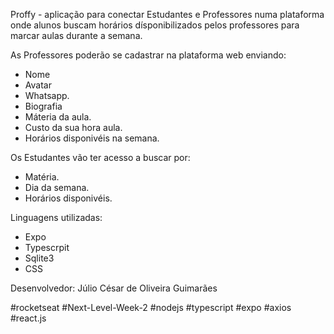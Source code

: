 Proffy - aplicação para conectar Estudantes e Professores numa plataforma onde alunos buscam horários dísponibilizados pelos professores para marcar aulas durante a semana.

As Professores poderão se cadastrar na plataforma web enviando:
- Nome
- Avatar
- Whatsapp.
- Biografia
- Máteria da aula.
- Custo da sua hora aula.
- Horários disponivéis na semana.

Os Estudantes vão ter acesso a buscar por:
- Matéria.
- Dia da semana.
- Horários disponivéis.


Linguagens utilizadas:
- Expo
- Typescrpit
- Sqlite3
- CSS

Desenvolvedor: Júlio César de Oliveira Guimarães

#rocketseat #Next-Level-Week-2
#nodejs #typescript #expo #axios #react.js
